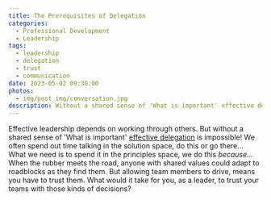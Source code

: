```yaml
---
title: The Prerequisites of Delegation
categories:
  - Professional Development
  - Leadership
tags:
  - leadership
  - delegation
  - trust
  - communication
date: 2023-05-02 09:30:00
photos: 
  - img/post_img/conversation.jpg
description: Without a shared sense of 'What is important' effective delegation is impossible! But how do we do that, and what would it require of us?
---
```

Effective leadership depends on working through others. But without a shared sense of 'What is important' [effective delegation](/blog/on-effective-delegation/) is impossible! We often spend out time talking in the solution space, do this or go there... What we need is to spend it in the principles space, we do this _because..._ When the rubber meets the road, anyone with shared values could adapt to roadblocks as they find them. But allowing team members to drive, means you have to trust them. What would it take for you, as a leader, to trust your teams with those kinds of decisions?